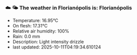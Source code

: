 ### ☁️ 🌤️  The weather in Florianópolis is: Florianópolis

- Temperature: 16.95°C
- On flesh: 17.31°C
- Relative air humidity: 100%
- Rain: 0.0 mm
- Description: Light intensity drizzle
- last updated: 2025-10-11T04:19:34.610124
